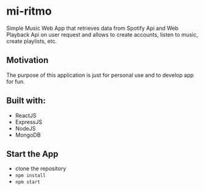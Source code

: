 # mi-ritmo

Simple Music Web App that retrieves data from Spotify Api and Web Playback Api
on user request and allows to create accounts, listen to music, create playlists, etc.

## Motivation
The purpose of this application is just for personal use and to develop app for fun.

## Built with:
- ReactJS
- ExpressJS
- NodeJS
- MongoDB

## Start the App
- clone the repository 
-  `npm install` 
-  `npm start`